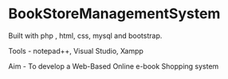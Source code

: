 # BookStoreManagementSystem

Built with php , html, css, mysql and bootstrap.

Tools - notepad++, Visual Studio, Xampp

Aim - To develop a Web-Based Online e-book Shopping system
